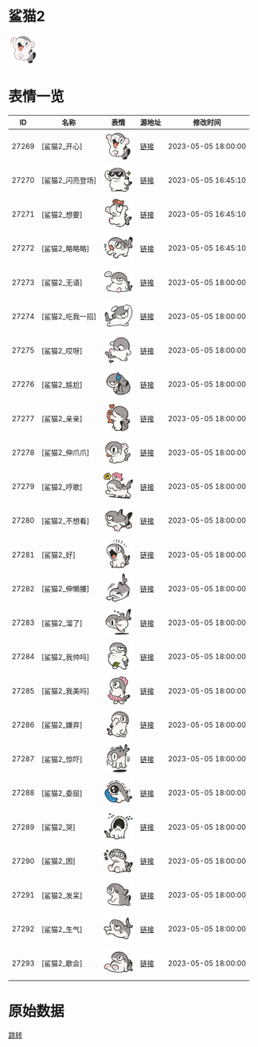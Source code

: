 # 鲨猫2

<img src="./cover.png" height="60" alt="cover" />

# 表情一览

|ID|名称|表情|源地址|修改时间|
|----|----|----|----|----|
|27269|[鲨猫2_开心]|<img src="./pic/027269_%5B鲨猫2_开心%5D.png" height="60" alt="开心"/>|[链接](https://i0.hdslb.com/bfs/garb/42cbc33cd18ed2868fea25750d8919d498c1801c.png)|2023-05-05 18:00:00|
|27270|[鲨猫2_闪亮登场]|<img src="./pic/027270_%5B鲨猫2_闪亮登场%5D.png" height="60" alt="闪亮登场"/>|[链接](https://i0.hdslb.com/bfs/garb/7ef4d33e44bacfd83796e307550db43f2a4f4042.png)|2023-05-05 16:45:10|
|27271|[鲨猫2_想要]|<img src="./pic/027271_%5B鲨猫2_想要%5D.png" height="60" alt="想要"/>|[链接](https://i0.hdslb.com/bfs/garb/b34a571fe4024092be60c8e15a23b615894a3681.png)|2023-05-05 16:45:10|
|27272|[鲨猫2_略略略]|<img src="./pic/027272_%5B鲨猫2_略略略%5D.png" height="60" alt="略略略"/>|[链接](https://i0.hdslb.com/bfs/garb/626d95a0e664e29afb2144aa4bc1474fc99f7bdd.png)|2023-05-05 16:45:10|
|27273|[鲨猫2_无语]|<img src="./pic/027273_%5B鲨猫2_无语%5D.png" height="60" alt="无语"/>|[链接](https://i0.hdslb.com/bfs/garb/45b86344bcf180444868c329328700d3bbabd0a6.png)|2023-05-05 18:00:00|
|27274|[鲨猫2_吃我一招]|<img src="./pic/027274_%5B鲨猫2_吃我一招%5D.png" height="60" alt="吃我一招"/>|[链接](https://i0.hdslb.com/bfs/garb/ca614124e31848b61786bf2ac7568dde648b6fd9.png)|2023-05-05 18:00:00|
|27275|[鲨猫2_哎呀]|<img src="./pic/027275_%5B鲨猫2_哎呀%5D.png" height="60" alt="哎呀"/>|[链接](https://i0.hdslb.com/bfs/garb/6b706fc77ef37c3868f555b9d527fb316785447f.png)|2023-05-05 18:00:00|
|27276|[鲨猫2_尴尬]|<img src="./pic/027276_%5B鲨猫2_尴尬%5D.png" height="60" alt="尴尬"/>|[链接](https://i0.hdslb.com/bfs/garb/b8c0a96473fd05abc501b0358476019fbde84b24.png)|2023-05-05 18:00:00|
|27277|[鲨猫2_亲亲]|<img src="./pic/027277_%5B鲨猫2_亲亲%5D.png" height="60" alt="亲亲"/>|[链接](https://i0.hdslb.com/bfs/garb/589345781b8d3862eab6a54d24c453aa025c6833.png)|2023-05-05 18:00:00|
|27278|[鲨猫2_伸爪爪]|<img src="./pic/027278_%5B鲨猫2_伸爪爪%5D.png" height="60" alt="伸爪爪"/>|[链接](https://i0.hdslb.com/bfs/garb/5a017b13a9726833960ae0d9c014bedd145d1a9b.png)|2023-05-05 18:00:00|
|27279|[鲨猫2_哼歌]|<img src="./pic/027279_%5B鲨猫2_哼歌%5D.png" height="60" alt="哼歌"/>|[链接](https://i0.hdslb.com/bfs/garb/9da12ff38cf23cee8feec0a4620a2f8027c79e95.png)|2023-05-05 18:00:00|
|27280|[鲨猫2_不想看]|<img src="./pic/027280_%5B鲨猫2_不想看%5D.png" height="60" alt="不想看"/>|[链接](https://i0.hdslb.com/bfs/garb/73ffb196db7fa8c81138b2173e690a03d9cfe61b.png)|2023-05-05 18:00:00|
|27281|[鲨猫2_好]|<img src="./pic/027281_%5B鲨猫2_好%5D.png" height="60" alt="好"/>|[链接](https://i0.hdslb.com/bfs/garb/3ac53562d3f092eec3435ff3d1600dd0e4d4bf06.png)|2023-05-05 18:00:00|
|27282|[鲨猫2_伸懒腰]|<img src="./pic/027282_%5B鲨猫2_伸懒腰%5D.png" height="60" alt="伸懒腰"/>|[链接](https://i0.hdslb.com/bfs/garb/4f0952ae0326ce25db7460aeaee39479f2bf8fe4.png)|2023-05-05 18:00:00|
|27283|[鲨猫2_溜了]|<img src="./pic/027283_%5B鲨猫2_溜了%5D.png" height="60" alt="溜了"/>|[链接](https://i0.hdslb.com/bfs/garb/aaf9bcc5e7388a8a1b0c6f4125e6752d059997b8.png)|2023-05-05 18:00:00|
|27284|[鲨猫2_我帅吗]|<img src="./pic/027284_%5B鲨猫2_我帅吗%5D.png" height="60" alt="我帅吗"/>|[链接](https://i0.hdslb.com/bfs/garb/d484e1f802c99e22355711eac1d763a340ccc15f.png)|2023-05-05 18:00:00|
|27285|[鲨猫2_我美吗]|<img src="./pic/027285_%5B鲨猫2_我美吗%5D.png" height="60" alt="我美吗"/>|[链接](https://i0.hdslb.com/bfs/garb/e65b75495fc64391e34e060a4cf19804aa3e7a83.png)|2023-05-05 18:00:00|
|27286|[鲨猫2_嫌弃]|<img src="./pic/027286_%5B鲨猫2_嫌弃%5D.png" height="60" alt="嫌弃"/>|[链接](https://i0.hdslb.com/bfs/garb/398532e9a5b590f953dea90c203ea50a5c7adeb8.png)|2023-05-05 18:00:00|
|27287|[鲨猫2_惊吓]|<img src="./pic/027287_%5B鲨猫2_惊吓%5D.png" height="60" alt="惊吓"/>|[链接](https://i0.hdslb.com/bfs/garb/350860a0583ed86ccdc89407eae7c60baa1db610.png)|2023-05-05 18:00:00|
|27288|[鲨猫2_委屈]|<img src="./pic/027288_%5B鲨猫2_委屈%5D.png" height="60" alt="委屈"/>|[链接](https://i0.hdslb.com/bfs/garb/cfae1e7cbb5301ba34f475c73d8148817f9d1f54.png)|2023-05-05 18:00:00|
|27289|[鲨猫2_哭]|<img src="./pic/027289_%5B鲨猫2_哭%5D.png" height="60" alt="哭"/>|[链接](https://i0.hdslb.com/bfs/garb/f674a8fac6f9d7652fa43788ae130dcd5e7f070e.png)|2023-05-05 18:00:00|
|27290|[鲨猫2_困]|<img src="./pic/027290_%5B鲨猫2_困%5D.png" height="60" alt="困"/>|[链接](https://i0.hdslb.com/bfs/garb/4f3ef10595d4027f9d947ac458f4f8d18de32add.png)|2023-05-05 18:00:00|
|27291|[鲨猫2_发呆]|<img src="./pic/027291_%5B鲨猫2_发呆%5D.png" height="60" alt="发呆"/>|[链接](https://i0.hdslb.com/bfs/garb/9a4fe70f51b0c005c843d158d639921e35eb115f.png)|2023-05-05 18:00:00|
|27292|[鲨猫2_生气]|<img src="./pic/027292_%5B鲨猫2_生气%5D.png" height="60" alt="生气"/>|[链接](https://i0.hdslb.com/bfs/garb/f4f5f966416ec1884dae010a4d3c6470838c2986.png)|2023-05-05 18:00:00|
|27293|[鲨猫2_歇会]|<img src="./pic/027293_%5B鲨猫2_歇会%5D.png" height="60" alt="歇会"/>|[链接](https://i0.hdslb.com/bfs/garb/b14a3af1b93a964252c040bc723e765a32f4127b.png)|2023-05-05 18:00:00|

# 原始数据

[跳转](./raw.json)


